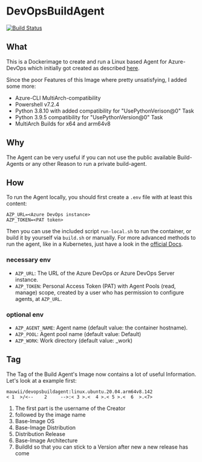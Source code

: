 # DevOpsBuildAgent

[![Build Status](https://dev.azure.com/Mauwii/azure-pipelines-with-github-repo/_apis/build/status/devopsbuildagent.yml?branchName=main)](https://dev.azure.com/Mauwii/azure-pipelines-with-github-repo/_build/latest?definitionId=15&branchName=main)

## What

This is a Dockerimage to create and run a Linux based Agent for Azure-DevOps which initially got created as described [here](https://docs.microsoft.com/azure/devops/pipelines/agents/docker?view=azure-devops#linux).

Since the poor Features of this Image where pretty unsatisfying, I added some more:

* Azure-CLI MultiArch-compatibility
* Powershell v7.2.4
* Python 3.8.10 with added compatibility for "UsePythonVerison@0" Task
* Python 3.9.5 compatibility for "UsePythonVersion@0" Task
* MultiArch Builds for x64 and arm64v8

## Why

The Agent can be very useful if you can not use the public available Build-Agents or any other Reason to run a private build-agent.

## How

To run the Agent locally, you should first create a `.env` file with at least this content:

``` dotenv
AZP_URL=<Azure DevOps instance>
AZP_TOKEN=<PAT token>
```

Then you can use the included script `run-local.sh` to run the container, or build it by yourself via `build.sh` or manually. For more advanced methods to run the agent, like in a Kubernetes, just have a look in the [official Docs](https://docs.microsoft.com/en-us/azure/devops/pipelines/agents/docker?view=azure-devops#use-azure-kubernetes-service-cluster).

### necessary env

* `AZP_URL`: The URL of the Azure DevOps or Azure DevOps Server instance.
* `AZP_TOKEN`: Personal Access Token (PAT) with Agent Pools (read, manage) scope, created by a user who has permission to configure agents, at `AZP_URL`.

### optional env

* `AZP_AGENT_NAME`: Agent name (default value: the container hostname).
* `AZP_POOL`: Agent pool name (default value: Default)
* `AZP_WORK`: Work directory (default value: _work)

## Tag

The Tag of the Build Agent's Image now contains a lot of useful Information. Let's look at a example first:

```text
mauwii/devopsbuildagent:linux.ubuntu.20.04.arm64v8.142
< 1  >/<--    2     -->:< 3 >.<  4 >.< 5 >.<  6  >.<7>
```

1. The first part is the username of the Creator
2. followed by the image name
3. Base-Image OS
4. Base-Image Distribution
5. Distribution Release
6. Base-Image Architecture
7. BuildId so that you can stick to a Version after new a new release has come
